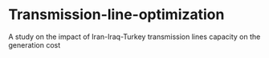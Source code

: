 # Transmission-line-optimization
A study on the impact of Iran-Iraq-Turkey transmission lines capacity on the generation cost
